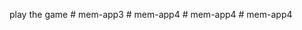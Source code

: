 play the game
#   m e m - a p p 3  
 #   m e m - a p p 4  
 #   m e m - a p p 4  
 #   m e m - a p p 4  
 